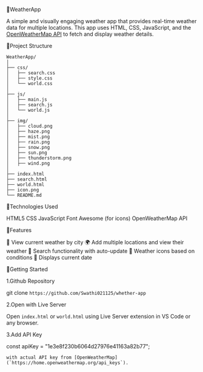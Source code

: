 📍WeatherApp

A simple and visually engaging weather app that provides real-time weather data for multiple locations. This app uses HTML, CSS, JavaScript, and the [OpenWeatherMap API](https://openweathermap.org/api) to fetch and display weather details.

📍Project Structure

```
WeatherApp/
│
├── css/
│   ├── search.css       
│   ├── style.css        
│   └── world.css       
│
├── js/
│   ├── main.js          
│   ├── search.js       
│   └── world.js        
│
├── img/
│   ├── cloud.png
│   ├── haze.png
│   ├── mist.png
│   ├── rain.png
│   ├── snow.png
│   ├── sun.png
│   ├── thunderstorm.png
│   ├── wind.png
│
├── index.html           
├── search.html         
├── world.html          
├── icon.png             
└── README.md         
```

📍Technologies Used

   HTML5
   CSS
   JavaScript 
   Font Awesome (for icons)
   OpenWeatherMap API

📍Features

  📍 View current weather by city
  🌍 Add multiple locations and view their weather
  🔎 Search functionality with auto-update
  🌈 Weather icons based on conditions
  📆 Displays current date

📍Getting Started

1.Github Repository

   git clone `https://github.com/Swathi021125/whether-app`

2.Open with Live Server  

   Open `index.html` or `world.html` using Live Server extension in VS Code or any browser.

3.Add API Key  

   const apiKey = "1e3e8f230b6064d27976e41163a82b77";
   ```
   with actual API key from [OpenWeatherMap](`https://home.openweathermap.org/api_keys`).



